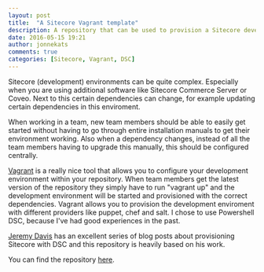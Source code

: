 ```yaml
---
layout: post
title:  "A Sitecore Vagrant template"
description: A repository that can be used to provision a Sitecore development environment
date: 2016-05-15 19:21
author: jonnekats
comments: true
categories: [Sitecore, Vagrant, DSC]
---
```

Sitecore (development) environments can be quite complex. Especially when you are using additional software like Sitecore Commerce Server or Coveo. Next to this certain dependencies can change, for example updating certain dependencies in this enviroment. 

When working in a team, new team members should be able to easily get started without having to go through entire installation manuals to get their environment working. Also when a dependency changes, instead of all the team members having to upgrade this manually, this should be configured centrally. 

[Vagrant](https://www.vagrantup.com/) is a really nice tool that allows you to configure your development environment within your repository. When team members get the latest version of the repository they simply have to run "vagrant up" and the development environment will be started and provisioned with the correct dependencies. Vagrant allows you to provision the development enviroment with different providers like puppet, chef and salt. I chose to use Powershell DSC, because I've had good experiences in the past. 

[Jeremy Davis](https://jermdavis.wordpress.com/2015/10/12/development-environments-with-powershell-dsc-part-1/) has an excellent series of blog posts about provisioning Sitecore with DSC and this repository is heavily based on his work. 

You can find the repository [here](https://github.com/Jonne/SitecoreVagrantBox). 

